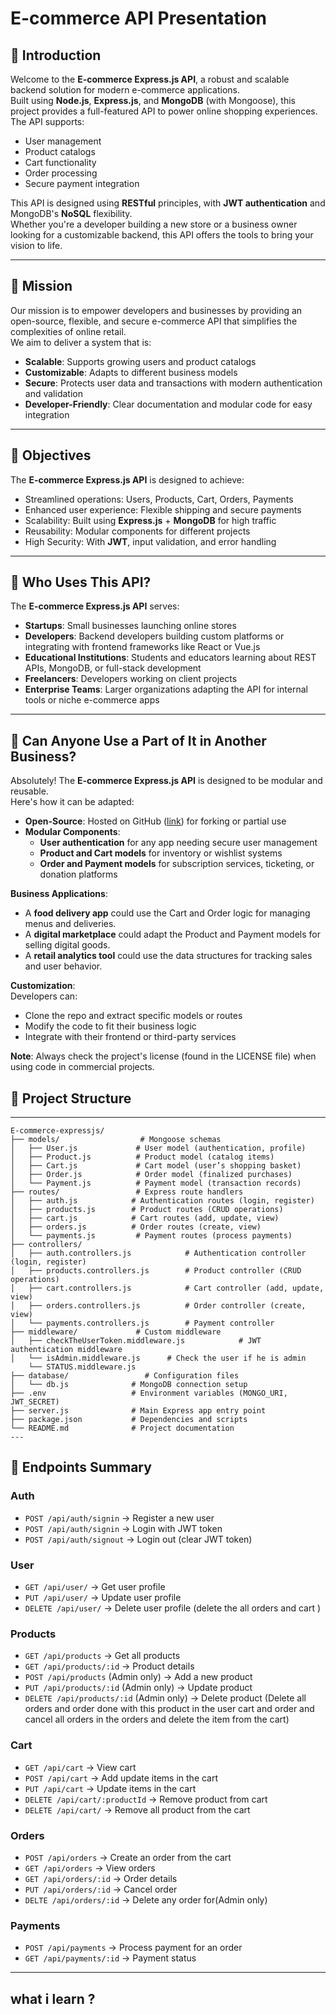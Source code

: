 # E-commerce API Presentation

## 🎯 Introduction  
Welcome to the **E-commerce Express.js API**, a robust and scalable backend solution for modern e-commerce applications.  
Built using **Node.js**, **Express.js**, and **MongoDB** (with Mongoose), this project provides a full-featured API to power online shopping experiences.  
The API supports:  
- User management  
- Product catalogs  
- Cart functionality  
- Order processing  
- Secure payment integration  

This API is designed using **RESTful** principles, with **JWT authentication** and MongoDB's **NoSQL** flexibility.  
Whether you're a developer building a new store or a business owner looking for a customizable backend, this API offers the tools to bring your vision to life.

---

## 🎯 Mission  
Our mission is to empower developers and businesses by providing an open-source, flexible, and secure e-commerce API that simplifies the complexities of online retail.  
We aim to deliver a system that is:  
- **Scalable**: Supports growing users and product catalogs  
- **Customizable**: Adapts to different business models  
- **Secure**: Protects user data and transactions with modern authentication and validation  
- **Developer-Friendly**: Clear documentation and modular code for easy integration

---

## 🎯 Objectives  
The **E-commerce Express.js API** is designed to achieve:  
- Streamlined operations: Users, Products, Cart, Orders, Payments  
- Enhanced user experience: Flexible shipping and secure payments  
- Scalability: Built using **Express.js** + **MongoDB** for high traffic  
- Reusability: Modular components for different projects  
- High Security: With **JWT**, input validation, and error handling

---

## 🎯 Who Uses This API?  
The **E-commerce Express.js API** serves:  
- **Startups**: Small businesses launching online stores  
- **Developers**: Backend developers building custom platforms or integrating with frontend frameworks like React or Vue.js  
- **Educational Institutions**: Students and educators learning about REST APIs, MongoDB, or full-stack development  
- **Freelancers**: Developers working on client projects  
- **Enterprise Teams**: Larger organizations adapting the API for internal tools or niche e-commerce apps

---

## 🎯 Can Anyone Use a Part of It in Another Business?  
Absolutely! The **E-commerce Express.js API** is designed to be modular and reusable.  
Here's how it can be adapted:  
- **Open-Source**: Hosted on GitHub ([link](https://github.com/shehab888/E-commerce-expressjs)) for forking or partial use  
- **Modular Components**:  
  - **User authentication** for any app needing secure user management  
  - **Product and Cart models** for inventory or wishlist systems  
  - **Order and Payment models** for subscription services, ticketing, or donation platforms  

**Business Applications**:  
- A **food delivery app** could use the Cart and Order logic for managing menus and deliveries.  
- A **digital marketplace** could adapt the Product and Payment models for selling digital goods.  
- A **retail analytics tool** could use the data structures for tracking sales and user behavior.

**Customization**:  
Developers can:  
- Clone the repo and extract specific models or routes  
- Modify the code to fit their business logic  
- Integrate with their frontend or third-party services

**Note**: Always check the project's license (found in the LICENSE file) when using code in commercial projects.



## 🧱 Project Structure  
---
```
E-commerce-expressjs/
├── models/                  # Mongoose schemas
│   ├── User.js             # User model (authentication, profile)
│   ├── Product.js          # Product model (catalog items)
│   ├── Cart.js             # Cart model (user’s shopping basket)
│   ├── Order.js            # Order model (finalized purchases)
│   └── Payment.js          # Payment model (transaction records)
├── routes/                 # Express route handlers
│   ├── auth.js            # Authentication routes (login, register)
│   ├── products.js        # Product routes (CRUD operations)
│   ├── cart.js            # Cart routes (add, update, view)
│   ├── orders.js          # Order routes (create, view)
│   └── payments.js         # Payment routes (process payments)
├── controllers/
│   ├── auth.controllers.js            # Authentication controller (login, register)
│   ├── products.controllers.js        # Product controller (CRUD operations)
│   ├── cart.controllers.js            # Cart controller (add, update, view)
│   ├── orders.controllers.js          # Order controller (create, view)
│   └── payments.controllers.js        # Payment controller
├── middleware/             # Custom middleware
│   ├── checkTheUserToken.middleware.js            # JWT authentication middleware
│   └── isAdmin.middleware.js      # Check the user if he is admin
    └── STATUS.middleware.js 
├── database/                 # Configuration files
│   └── db.js              # MongoDB connection setup
├── .env                   # Environment variables (MONGO_URI, JWT_SECRET)
├── server.js              # Main Express app entry point
├── package.json           # Dependencies and scripts
└── README.md              # Project documentation
---
```

## 🔌 Endpoints Summary

### Auth  
- `POST /api/auth/signin` → Register a new user  
- `POST /api/auth/signin` → Login with JWT token
- `POST /api/auth/signout` → Login out (clear JWT token)

### User  
- `GET /api/user/` → Get user profile 
- `PUT /api/user/` → Update user profile
- `DELETE /api/user/` → Delete user profile (delete the all orders and cart )


### Products  
- `GET /api/products` → Get all products  
- `GET /api/products/:id` → Product details  
- `POST /api/products` (Admin only) → Add a new product  
- `PUT /api/products/:id` (Admin only) → Update product  
- `DELETE /api/products/:id` (Admin only) → Delete product (Delete all orders and order done with this product in the user cart and order and cancel all orders in the orders and delete the item from the cart)

### Cart  
- `GET /api/cart` → View cart  
- `POST /api/cart` → Add update items in the cart  
- `PUT /api/cart` →  Update items in the cart  
- `DELETE /api/cart/:productId` → Remove product from cart
- `DELETE /api/cart/` → Remove all product from the cart

### Orders  
- `POST /api/orders` → Create an order from the cart  
- `GET /api/orders` → View orders  
- `GET /api/orders/:id` → Order details
- `PUT /api/orders/:id` → Cancel order
- `DELTE /api/orders/:id` → Delete any order for(Admin only)

### Payments  
- `POST /api/payments` → Process payment for an order  
- `GET /api/payments/:id` → Payment status

---

## what i learn ?

